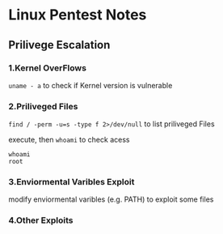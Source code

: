 # Linux Pentest Notes
## Prilivege Escalation
### 1.Kernel OverFlows 
` uname - a ` to check if Kernel version is vulnerable
### 2.Priliveged Files
`find / -perm -u=s -type f 2>/dev/null` to list priliveged Files

execute, then `whoami` to check acess
    
    whoami
    root

### 3.Enviormental Varibles Exploit
modify enviormental varibles (e.g. PATH) to exploit some files

### 4.Other Exploits
